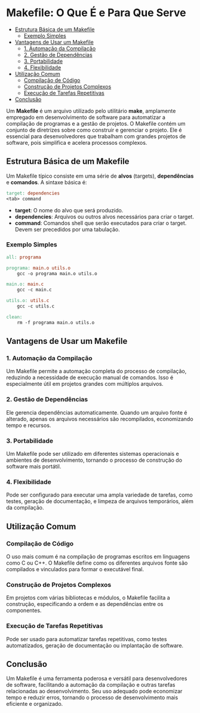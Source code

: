 # Makefile: O Que É e Para Que Serve

<!-- toc -->
- [Estrutura Básica de um Makefile](#estrutura-básica-de-um-makefile)
  - [Exemplo Simples](#exemplo-simples)
- [Vantagens de Usar um Makefile](#vantagens-de-usar-um-makefile)
  - [1. Automação da Compilação](#1-automação-da-compilação)
  - [2. Gestão de Dependências](#2-gestão-de-dependências)
  - [3. Portabilidade](#3-portabilidade)
  - [4. Flexibilidade](#4-flexibilidade)
- [Utilização Comum](#utilização-comum)
  - [Compilação de Código](#compilação-de-código)
  - [Construção de Projetos Complexos](#construção-de-projetos-complexos)
  - [Execução de Tarefas Repetitivas](#execução-de-tarefas-repetitivas)
- [Conclusão](#conclusão)
<!-- toc -->

Um **Makefile** é um arquivo utilizado pelo utilitário **make**, amplamente empregado em desenvolvimento de software para automatizar a compilação de programas e a gestão de projetos. O Makefile contém um conjunto de diretrizes sobre como construir e gerenciar o projeto. Ele é essencial para desenvolvedores que trabalham com grandes projetos de software, pois simplifica e acelera processos complexos.

## Estrutura Básica de um Makefile

Um Makefile típico consiste em uma série de **alvos** (targets), **dependências** e **comandos**. A sintaxe básica é:

```makefile
target: dependencies
<tab> command
```

- **target**: O nome do alvo que será produzido.
- **dependencies**: Arquivos ou outros alvos necessários para criar o target.
- **command**: Comandos shell que serão executados para criar o target. Devem ser precedidos por uma tabulação.

### Exemplo Simples

```makefile
all: programa

programa: main.o utils.o
    gcc -o programa main.o utils.o

main.o: main.c
    gcc -c main.c

utils.o: utils.c
    gcc -c utils.c

clean:
    rm -f programa main.o utils.o
```

## Vantagens de Usar um Makefile

### 1. Automação da Compilação

Um Makefile permite a automação completa do processo de compilação, reduzindo a necessidade de execução manual de comandos. Isso é especialmente útil em projetos grandes com múltiplos arquivos.

### 2. Gestão de Dependências

Ele gerencia dependências automaticamente. Quando um arquivo fonte é alterado, apenas os arquivos necessários são recompilados, economizando tempo e recursos.

### 3. Portabilidade

Um Makefile pode ser utilizado em diferentes sistemas operacionais e ambientes de desenvolvimento, tornando o processo de construção do software mais portátil.

### 4. Flexibilidade

Pode ser configurado para executar uma ampla variedade de tarefas, como testes, geração de documentação, e limpeza de arquivos temporários, além da compilação.

## Utilização Comum

### Compilação de Código

O uso mais comum é na compilação de programas escritos em linguagens como C ou C++. O Makefile define como os diferentes arquivos fonte são compilados e vinculados para formar o executável final.

### Construção de Projetos Complexos

Em projetos com várias bibliotecas e módulos, o Makefile facilita a construção, especificando a ordem e as dependências entre os componentes.

### Execução de Tarefas Repetitivas

Pode ser usado para automatizar tarefas repetitivas, como testes automatizados, geração de documentação ou implantação de software.

## Conclusão

Um Makefile é uma ferramenta poderosa e versátil para desenvolvedores de software, facilitando a automação da compilação e outras tarefas relacionadas ao desenvolvimento. Seu uso adequado pode economizar tempo e reduzir erros, tornando o processo de desenvolvimento mais eficiente e organizado.